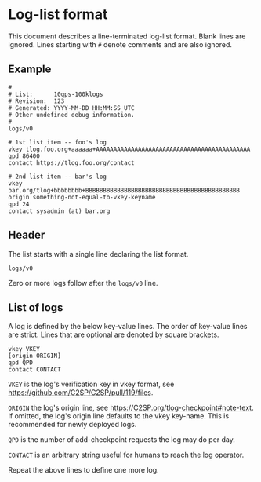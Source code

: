 # Log-list format

This document describes a line-terminated log-list format.  Blank lines are
ignored.  Lines starting with `#` denote comments and are also ignored.

## Example

    #
    # List:      10qps-100klogs
    # Revision:  123
    # Generated: YYYY-MM-DD HH:MM:SS UTC
    # Other undefined debug information.
    #
    logs/v0

    # 1st list item -- foo's log
    vkey tlog.foo.org+aaaaaa+AAAAAAAAAAAAAAAAAAAAAAAAAAAAAAAAAAAAAAAAAAAA
    qpd 86400
    contact https://tlog.foo.org/contact

    # 2nd list item -- bar's log
    vkey bar.org/tlog+bbbbbbbb+BBBBBBBBBBBBBBBBBBBBBBBBBBBBBBBBBBBBBBBBBBBB
    origin something-not-equal-to-vkey-keyname
    qpd 24
    contact sysadmin (at) bar.org

## Header

The list starts with a single line declaring the list format.

    logs/v0

Zero or more logs follow after the `logs/v0` line.

## List of logs

A log is defined by the below key-value lines.  The order of key-value lines are
strict.  Lines that are optional are denoted by square brackets.

    vkey VKEY
    [origin ORIGIN]
    qpd QPD
    contact CONTACT

`VKEY` is the log's verification key in vkey format, see
<https://github.com/C2SP/C2SP/pull/119/files>.

`ORIGIN` the log's origin line, see
<https://C2SP.org/tlog-checkpoint#note-text>.  If omitted, the log's origin line
defaults to the vkey key-name.  This is recommended for newly deployed logs.

`QPD` is the number of add-checkpoint requests the log may do per day.

`CONTACT` is an arbitrary string useful for humans to reach the log operator.

Repeat the above lines to define one more log.
